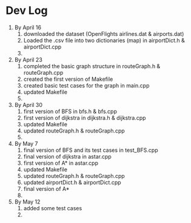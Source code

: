 # Dev Log

1. By April 16
   1. downloaded the dataset (OpenFlights airlines.dat & airports.dat)
   2. Loaded the .csv file into two dictionaries (map) in airportDict.h & airportDict.cpp
   3. 
2. By April 23
   1. completed the basic graph structure in routeGraph.h & routeGraph.cpp
   2. created the first version of Makefile
   3. created basic test cases for the graph in main.cpp
   4. updated Makefile
   5. 
3. By April 30
   1. first version of BFS in bfs.h & bfs.cpp
   2. first version of dijkstra in dijkstra.h & dijkstra.cpp
   3. updated Makefile
   4. updated routeGraph.h & routeGraph.cpp
   5. 
4. By May 7
   1. final version of BFS and its test cases in test_BFS.cpp
   2. final version of dijkstra in astar.cpp
   3. first version of A* in astar.cpp
   4. updated Makefile
   5. updated routeGraph.h & routeGraph.cpp
   6. updated airportDict.h & airportDict.cpp
   7. final version of A*
   8. 
5. By May 12
   1. added some test cases
   2. 

